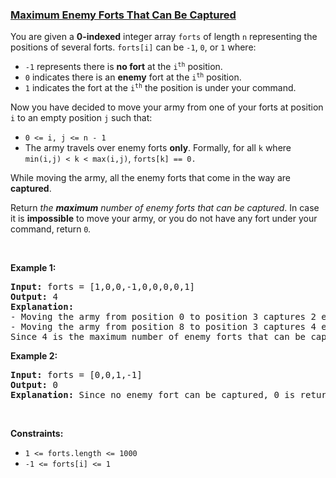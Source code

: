 ### [Maximum Enemy Forts That Can Be Captured](https://leetcode.com/problems/maximum-enemy-forts-that-can-be-captured)

<p>You are given a <strong>0-indexed</strong> integer array <code>forts</code> of length <code>n</code> representing the positions of several forts. <code>forts[i]</code> can be <code>-1</code>, <code>0</code>, or <code>1</code> where:</p>

<ul>
	<li><code>-1</code> represents there is <strong>no fort</strong> at the <code>i<sup>th</sup></code> position.</li>
	<li><code>0</code> indicates there is an <strong>enemy</strong> fort at the <code>i<sup>th</sup></code> position.</li>
	<li><code>1</code> indicates the fort at the <code>i<sup>th</sup></code> the position is under your command.</li>
</ul>

<p>Now you have decided to move your army from one of your forts at position <code>i</code> to an empty position <code>j</code> such that:</p>

<ul>
	<li><code>0 &lt;= i, j &lt;= n - 1</code></li>
	<li>The army travels over enemy forts <strong>only</strong>. Formally, for all <code>k</code> where <code>min(i,j) &lt; k &lt; max(i,j)</code>, <code>forts[k] == 0.</code></li>
</ul>

<p>While moving the army, all the enemy forts that come in the way are <strong>captured</strong>.</p>

<p>Return<em> the <strong>maximum</strong> number of enemy forts that can be captured</em>. In case it is <strong>impossible</strong> to move your army, or you do not have any fort under your command, return <code>0</code><em>.</em></p>

<p>&nbsp;</p>
<p><strong class="example">Example 1:</strong></p>

<pre>
<strong>Input:</strong> forts = [1,0,0,-1,0,0,0,0,1]
<strong>Output:</strong> 4
<strong>Explanation:</strong>
- Moving the army from position 0 to position 3 captures 2 enemy forts, at 1 and 2.
- Moving the army from position 8 to position 3 captures 4 enemy forts.
Since 4 is the maximum number of enemy forts that can be captured, we return 4.
</pre>

<p><strong class="example">Example 2:</strong></p>

<pre>
<strong>Input:</strong> forts = [0,0,1,-1]
<strong>Output:</strong> 0
<strong>Explanation:</strong> Since no enemy fort can be captured, 0 is returned.
</pre>

<p>&nbsp;</p>
<p><strong>Constraints:</strong></p>

<ul>
	<li><code>1 &lt;= forts.length &lt;= 1000</code></li>
	<li><code>-1 &lt;= forts[i] &lt;= 1</code></li>
</ul>

